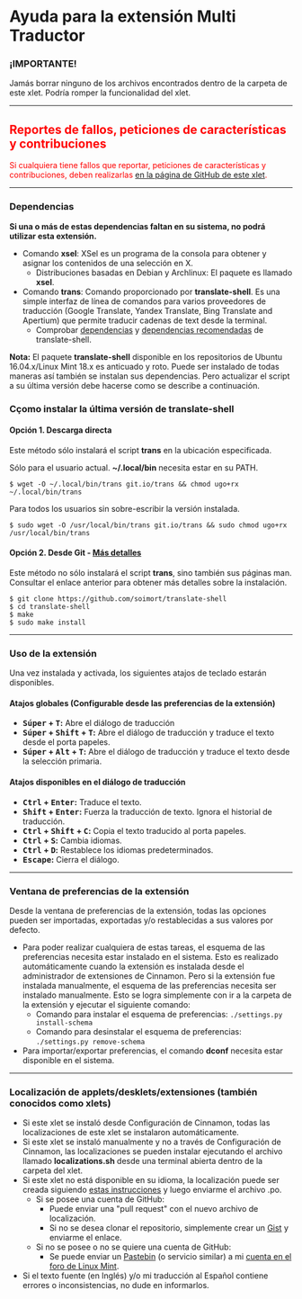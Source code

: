 
# Ayuda para la extensión Multi Traductor

### ¡IMPORTANTE!
Jamás borrar ninguno de los archivos encontrados dentro de la carpeta de este xlet. Podría romper la funcionalidad del xlet.

***

<h2 style="color:red;">Reportes de fallos, peticiones de características y contribuciones</h2>
<span style="color:red;">
Si cualquiera tiene fallos que reportar, peticiones de características y contribuciones, deben realizarlas <a href="https://github.com/Odyseus/CinnamonTools">en la página de GitHub de este xlet</a>.
</span>

***

### Dependencias

**Si una o más de estas dependencias faltan en su sistema, no podrá utilizar esta extensión.**

- Comando **xsel**: XSel es un programa de la consola para obtener y asignar los contenidos de una selección en X.
    - Distribuciones basadas en Debian y Archlinux: El paquete es llamado **xsel**.
- Comando **trans**: Comando proporcionado por **translate-shell**. Es una simple interfaz de línea de comandos para varios proveedores de traducción (Google Translate, Yandex Translate, Bing Translate and Apertium) que permite traducir cadenas de text desde la terminal.
    - Comprobar [dependencias](https://github.com/soimort/translate-shell#dependencies) y [dependencias recomendadas](https://github.com/soimort/translate-shell#recommended-dependencies) de translate-shell.

**Nota:** El paquete **translate-shell** disponible en los repositorios de Ubuntu 16.04.x/Linux Mint 18.x es anticuado y roto. Puede ser instalado de todas maneras así también se instalan sus dependencias. Pero actualizar el script a su última versión debe hacerse como se describe a continuación.

### Cçomo instalar la última versión de translate-shell

#### Opción 1. Descarga directa

Este método sólo instalará el script **trans** en la ubicación especificada.

Sólo para el usuario actual. **~/.local/bin** necesita estar en su PATH.

```shell
$ wget -O ~/.local/bin/trans git.io/trans && chmod ugo+rx ~/.local/bin/trans
```

Para todos los usuarios sin sobre-escribir la versión instalada.

```shell
$ sudo wget -O /usr/local/bin/trans git.io/trans && sudo chmod ugo+rx /usr/local/bin/trans
```

#### Opción 2. Desde Git - [Más detalles](https://github.com/soimort/translate-shell/blob/develop/README.md#option-3-from-git-recommended-for-seasoned-hackers)

Este método no sólo instalará el script **trans**, sino también sus páginas man. Consultar el enlace anterior para obtener más detalles sobre la instalación.

```shell
$ git clone https://github.com/soimort/translate-shell
$ cd translate-shell
$ make
$ sudo make install
```

***

### Uso de la extensión

Una vez instalada y activada, los siguientes atajos de teclado estarán disponibles.

#### Atajos globales (Configurable desde las preferencias de la extensión)

- **<kbd>Súper</kbd> + <kbd>T</kbd>:** Abre el diálogo de traducción
- **<kbd>Súper</kbd> + <kbd>Shift</kbd> + <kbd>T</kbd>:** Abre el diálogo de traducción y traduce el texto desde el porta papeles.
- **<kbd>Súper</kbd> + <kbd>Alt</kbd> + <kbd>T</kbd>:** Abre el diálogo de traducción y traduce el texto desde la selección primaria.

#### Atajos disponibles en el diálogo de traducción

- **<kbd>Ctrl</kbd> + <kbd>Enter</kbd>:** Traduce el texto.
- **<kbd>Shift</kbd> + <kbd>Enter</kbd>:** Fuerza la traducción de texto. Ignora el historial de traducción.
- **<kbd>Ctrl</kbd> + <kbd>Shift</kbd> + <kbd>C</kbd>:** Copia el texto traducido al porta papeles.
- **<kbd>Ctrl</kbd> + <kbd>S</kbd>:** Cambia idiomas.
- **<kbd>Ctrl</kbd> + <kbd>D</kbd>:** Restablece los idiomas predeterminados.
- **<kbd>Escape</kbd>:** Cierra el diálogo.

***

### Ventana de preferencias de la extensión

Desde la ventana de preferencias de la extensión, todas las opciones pueden ser importadas, exportadas y/o restablecidas a sus valores por defecto.

- Para poder realizar cualquiera de estas tareas, el esquema de las preferencias necesita estar instalado en el sistema. Esto es realizado automáticamente cuando la extensión es instalada desde el administrador de extensiones de Cinnamon. Pero si la extensión fue instalada manualmente, el esquema de las preferencias necesita ser instalado manualmente. Esto se logra simplemente con ir a la carpeta de la extensión y ejecutar el siguiente comando:
    - Comando para instalar el esquema de preferencias: `./settings.py install-schema`
    - Comando para desinstalar el esquema de preferencias: `./settings.py remove-schema`
- Para importar/exportar preferencias, el comando **dconf** necesita estar disponible en el sistema.

***

### Localización de applets/desklets/extensiones (también conocidos como xlets)

- Si este xlet se instaló desde Configuración de Cinnamon, todas las localizaciones de este xlet se instalaron automáticamente.
- Si este xlet se instaló manualmente y no a través de Configuración de Cinnamon, las localizaciones se pueden instalar ejecutando el archivo llamado **localizations.sh** desde una terminal abierta dentro de la carpeta del xlet.
- Si este xlet no está disponible en su idioma, la localización puede ser creada siguiendo [estas instrucciones](https://github.com/Odyseus/CinnamonTools/wiki/Xlet-localization) y luego enviarme el archivo .po.
    - Si se posee una cuenta de GitHub:
        - Puede enviar una "pull request" con el nuevo archivo de localización.
        - Si no se desea clonar el repositorio, simplemente crear un [Gist](https://gist.github.com/) y enviarme el enlace.
    - Si no se posee o no se quiere una cuenta de GitHub:
        - Se puede enviar un [Pastebin](http://pastebin.com/) (o servicio similar) a mi [cuenta en el foro de Linux Mint](https://forums.linuxmint.com/memberlist.php?mode=viewprofile&u=164858).
- Si el texto fuente (en Inglés) y/o mi traducción al Español contiene errores o inconsistencias, no dude en informarlos.
